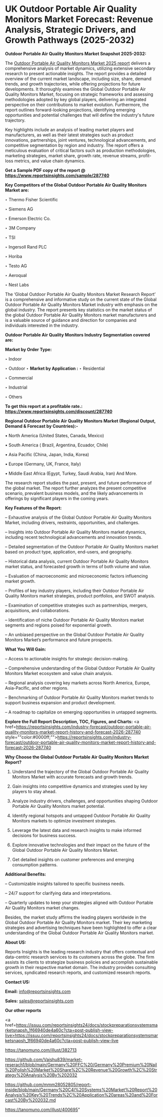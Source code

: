 # UK Outdoor Portable Air Quality Monitors Market Forecast: Revenue Analysis, Strategic Drivers, and Growth Pathways (2025-2032)

<strong>Outdoor Portable Air Quality Monitors Market Snapshot 2025-2032:</strong>

The <a href=https://www.reportsinsights.com/sample/287740>Outdoor Portable Air Quality Monitors Market 2025 report</a> delivers a comprehensive analysis of market dynamics, utilizing extensive secondary research to present actionable insights. The report provides a detailed overview of the current market landscape, including size, share, demand trends, and growth trajectories, while offering projections for future developments. It thoroughly examines the Global Outdoor Portable Air Quality Monitors Market, focusing on strategic frameworks and assessing methodologies adopted by key global players, delivering an integrated perspective on their contributions to market evolution. Furthermore, the report outlines forward-looking projections, identifying emerging opportunities and potential challenges that will define the industry's future trajectory.

Key highlights include an analysis of leading market players and manufacturers, as well as their latest strategies such as product innovations, partnerships, joint ventures, technological advancements, and competitive segmentation by region and industry. The report offers a meticulous evaluation of critical factors such as production methodologies, marketing strategies, market share, growth rate, revenue streams, profit-loss metrics, and value chain dynamics.

<strong>Get a Sample PDF copy of the report @ <a href=https://www.reportsinsights.com/sample/287740 style=color:#0000ff;>https://www.reportsinsights.com/sample/287740</a></strong>

<strong>Key Competitors of the Global Outdoor Portable Air Quality Monitors Market are:</strong>

‣ Thermo Fisher Scientific

‣ Siemens AG

‣ Emerson Electric Co.

‣ 3M Company

‣ TSI

‣ Ingersoll Rand PLC

‣ Horiba

‣ Testo AG

‣ Aeroqual

‣ Nest Labs

The ‘Global Outdoor Portable Air Quality Monitors Market Research Report’ is a comprehensive and informative study on the current state of the Global Outdoor Portable Air Quality Monitors Market industry with emphasis on the global industry. The report presents key statistics on the market status of the global Outdoor Portable Air Quality Monitors market manufacturers and is a valuable source of guidance and direction for companies and individuals interested in the industry.

<strong>Outdoor Portable Air Quality Monitors Industry Segmentation covered are:</strong>

<strong>Market by Order Type: </strong>

‣ Indoor

‣ Outdoor
‣ 
<strong>Market by Application :</strong>
‣ Residential

‣ Commercial

‣ Industrial

‣ Others

<strong>To get this report at a profitable rate.: <a href=https://www.reportsinsights.com/discount/287740 style=color:#0000ff;>https://www.reportsinsights.com/discount/287740</a></strong>

<strong>Regional Outdoor Portable Air Quality Monitors Market (Regional Output, Demand &amp; Forecast by Countries):-</strong>

• North America (United States, Canada, Mexico)

• South America ( Brazil, Argentina, Ecuador, Chile)

• Asia Pacific (China, Japan, India, Korea)

• Europe (Germany, UK, France, Italy)

• Middle East Africa (Egypt, Turkey, Saudi Arabia, Iran) And More.

The research report studies the past, present, and future performance of the global market. The report further analyzes the present competitive scenario, prevalent business models, and the likely advancements in offerings by significant players in the coming years.

<strong>Key Features of the Report:</strong>

– Exhaustive analysis of the Global Outdoor Portable Air Quality Monitors Market, including drivers, restraints, opportunities, and challenges.

– Insights into Outdoor Portable Air Quality Monitors market dynamics, including recent technological advancements and innovation trends.

– Detailed segmentation of the Outdoor Portable Air Quality Monitors market based on product type, application, end-users, and geography.

– Historical data analysis, current Outdoor Portable Air Quality Monitors market status, and forecasted growth in terms of both volume and value.

– Evaluation of macroeconomic and microeconomic factors influencing market growth.

– Profiles of key industry players, including their Outdoor Portable Air Quality Monitors market strategies, product portfolios, and SWOT analysis.

– Examination of competitive strategies such as partnerships, mergers, acquisitions, and collaborations.

– Identification of niche Outdoor Portable Air Quality Monitors market segments and regions poised for exponential growth.

– An unbiased perspective on the Global Outdoor Portable Air Quality Monitors Market’s performance and future prospects.

<strong>What You Will Gain:</strong>

– Access to actionable insights for strategic decision-making.

– Comprehensive understanding of the Global Outdoor Portable Air Quality Monitors Market ecosystem and value chain analysis.

– Regional analysis covering key markets across North America, Europe, Asia-Pacific, and other regions.

– Benchmarking of Outdoor Portable Air Quality Monitors market trends to support business expansion and product development.

– A roadmap to capitalize on emerging opportunities in untapped segments.

<strong>Explore the Full Report Description, TOC, Figures, and Charts:</strong>
<a href=https://reportsinsights.com/industry-forecast/outdoor-portable-air-quality-monitors-market-report-history-and-forecast-2026-287740 style=""color:#0000ff;"">https://reportsinsights.com/industry-forecast/outdoor-portable-air-quality-monitors-market-report-history-and-forecast-2026-287740</a>

<strong>Why Choose the Global Outdoor Portable Air Quality Monitors Market Report?</strong>

1. Understand the trajectory of the Global Outdoor Portable Air Quality Monitors Market with accurate forecasts and growth trends.

2. Gain insights into competitive dynamics and strategies used by key players to stay ahead.

3. Analyze industry drivers, challenges, and opportunities shaping Outdoor Portable Air Quality Monitors market potential.

4. Identify regional hotspots and untapped Outdoor Portable Air Quality Monitors markets to optimize investment strategies.

5. Leverage the latest data and research insights to make informed decisions for business success.

6. Explore innovative technologies and their impact on the future of the Global Outdoor Portable Air Quality Monitors Market.

7. Get detailed insights on customer preferences and emerging consumption patterns.

<strong>Additional Benefits:</strong>

– Customizable insights tailored to specific business needs.

– 24/7 support for clarifying data and interpretations.

– Quarterly updates to keep your strategies aligned with Outdoor Portable Air Quality Monitors market changes.

Besides, the market study affirms the leading players worldwide in the Global Outdoor Portable Air Quality Monitors market. Their key marketing strategies and advertising techniques have been highlighted to offer a clear understanding of the Global Outdoor Portable Air Quality Monitors market.

<strong><strong>About US</strong>:</strong>

Reports Insights is the leading research industry that offers contextual and data-centric research services to its customers across the globe. The firm assists its clients to strategize business policies and accomplish sustainable growth in their respective market domain. The industry provides consulting services, syndicated research reports, and customized research reports.

<strong>Contact US:</strong>

<p class=><b>Email:</b> <a href=mailto:info@reportsinsights.com>info@reportsinsights.com</a></p>
<p class=><b>Sales:</b> <a href=mailto:sales@reportsinsights.com>sales@reportsinsights.com</a></p>

<strong>Our other reports</strong>

<a href=https://issuu.com/reportsinsights24/docs/stockpreparationsystemsmarketsnapsh_1f66940de4a60c?cta=post-publish-view-live>https://issuu.com/reportsinsights24/docs/stockpreparationsystemsmarketsnapsh_1f66940de4a60c?cta=post-publish-view-live</a>

<a href=https://tanomuno.com/illust/382713>https://tanomuno.com/illust/382713</a>

<a href=https://github.com/Vaishu839/market-reserach1/blob/main/Germany%20FFC%20/Germany%20Premium%20Nail%20Polish%20Market%20Share%2C%20Revenue%20Growth%2C%20Strategy%20Analysis%20By%202032>https://github.com/Vaishu839/market-reserach1/blob/main/Germany%20FFC%20/Germany%20Premium%20Nail%20Polish%20Market%20Share%2C%20Revenue%20Growth%2C%20Strategy%20Analysis%20By%202032</a>

<a href=https://github.com/mmm28052805/report-inside/blob/main/Germany%20C4I%20Systems%20Market%20Report%20Analysis%20Key%20Trends%2C%20Application%20areas%20and%20Forcast%20By%202032.md>https://github.com/mmm28052805/report-inside/blob/main/Germany%20C4I%20Systems%20Market%20Report%20Analysis%20Key%20Trends%2C%20Application%20areas%20and%20Forcast%20By%202032.md</a>

<a href=https://tanomuno.com/illust/400695>https://tanomuno.com/illust/400695</a>"
